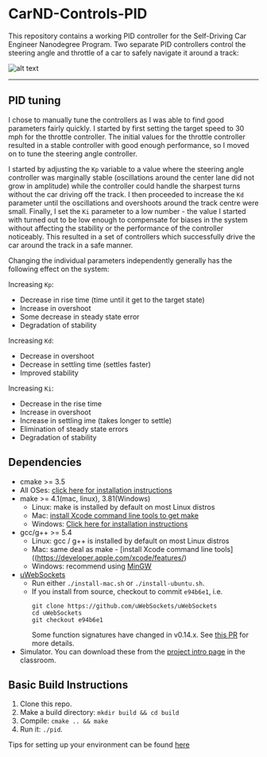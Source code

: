 # CarND-Controls-PID
This repository contains a working PID controller for the Self-Driving Car Engineer Nanodegree Program. Two separate PID controllers control the steering angle and throttle of a car to safely navigate it around a track:

![alt text](pid.gif "PID controllers driving the car around a simulated track")

---

## PID tuning

I chose to manually tune the controllers as I was able to find good parameters fairly quickly. I started by first setting the target speed to 30 mph for the throttle controller. The initial values for the throttle controller resulted in a stable controller with good enough performance, so I moved on to tune the steering angle controller. 

I started by adjusting the `Kp` variable to a value where the steering angle controller was marginally stable (oscillations around the center lane did not grow in amplitude) while the controller could handle the sharpest turns without the car driving off the track. I then proceeded to increase the `Kd` parameter until the oscillations and overshoots around the track centre were small. Finally, I set the `Ki` parameter to a low number - the value I started with turned out to be low enough to compensate for biases in the system without affecting the stability or the performance of the controller noticeably. This resulted in a set of controllers which successfully drive the car around the track in a safe manner.

Changing the individual parameters independently generally has the following effect on the system:

Increasing `Kp`:
* Decrease in rise time (time until it get to the target state)
* Increase in overshoot
* Some decrease in steady state error
* Degradation of stability

Increasing `Kd`:
* Decrease in overshoot
* Decrease in settling time (settles faster)
* Improved stability

Increasing `Ki`:
* Decrease in the rise time
* Increase in overshoot
* Increase in settling ime (takes longer to settle)
* Elimination of steady state errors
* Degradation of stability





## Dependencies

* cmake >= 3.5
 * All OSes: [click here for installation instructions](https://cmake.org/install/)
* make >= 4.1(mac, linux), 3.81(Windows)
  * Linux: make is installed by default on most Linux distros
  * Mac: [install Xcode command line tools to get make](https://developer.apple.com/xcode/features/)
  * Windows: [Click here for installation instructions](http://gnuwin32.sourceforge.net/packages/make.htm)
* gcc/g++ >= 5.4
  * Linux: gcc / g++ is installed by default on most Linux distros
  * Mac: same deal as make - [install Xcode command line tools]((https://developer.apple.com/xcode/features/)
  * Windows: recommend using [MinGW](http://www.mingw.org/)
* [uWebSockets](https://github.com/uWebSockets/uWebSockets)
  * Run either `./install-mac.sh` or `./install-ubuntu.sh`.
  * If you install from source, checkout to commit `e94b6e1`, i.e.
    ```
    git clone https://github.com/uWebSockets/uWebSockets 
    cd uWebSockets
    git checkout e94b6e1
    ```
    Some function signatures have changed in v0.14.x. See [this PR](https://github.com/udacity/CarND-MPC-Project/pull/3) for more details.
* Simulator. You can download these from the [project intro page](https://github.com/udacity/self-driving-car-sim/releases) in the classroom.

## Basic Build Instructions

1. Clone this repo.
2. Make a build directory: `mkdir build && cd build`
3. Compile: `cmake .. && make`
4. Run it: `./pid`. 

Tips for setting up your environment can be found [here](https://classroom.udacity.com/nanodegrees/nd013/parts/40f38239-66b6-46ec-ae68-03afd8a601c8/modules/0949fca6-b379-42af-a919-ee50aa304e6a/lessons/f758c44c-5e40-4e01-93b5-1a82aa4e044f/concepts/23d376c7-0195-4276-bdf0-e02f1f3c665d)